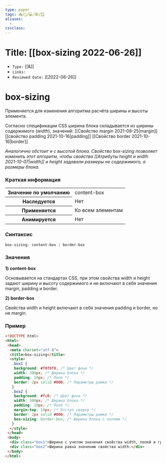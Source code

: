 ```yaml
---
type: paper
tags: 📥️/📜️/💻/🕸/🪟
aliases:
  - 
cssclass: 
---
```




# Title: **[[box-sizing 2022-06-26]]**
- `Type:` [[&]]
- `Links:`
- `Reviewed Date:` [[2022-06-26]]

# box-sizing

Применяется для изменения алгоритма расчёта ширины и высоты элемента.



Согласно спецификации CSS ширина блока складывается из ширины содержимого (_width_), значений:
[[Свойство margin 2021-08-25|margin]]
[[свойство padding 2021-10-16|padding]]
[[Свойство border 2021-10-16|border]]

*Аналогично обстоит и с высотой блока. Свойство box-sizing позволяет изменить этот алгоритм, чтобы свойства [[Атрибуты height и width 2021-10-07|width]] и height задавали размеры не содержимого, а размеры блока.*

### Краткая информация
<table>
	<tbody>
		<tr>
			<th>Значение по умолчанию </th>
			<td>content-box</td>
		</tr>
		<tr>
			<th>Наследуется</th>
			<td>Нет</td>
		</tr>
		<tr>
			<th>Применяется</th>
			<td>Ко всем элементам </td>
		</tr>
		<tr>
			<th>Анимируется</th>
			<td>Нет</td>
		</tr>
	</tbody>
</table>

### Синтаксис
```css
box-sizing: content-box | border-box
```

### Значения
__1) content-box__

Основывается на стандартах CSS, при этом свойства width и height задают ширину и высоту содержимого и не включают в себя значения margin, padding и border.

__2) border-box__

Свойства width и height включают в себя значения padding и border, но не margin.

### Пример
```html
<!DOCTYPE html>
<html>
 <head>
  <meta charset="utf-8">
  <title>box-sizing</title>
  <style>
   .box1 { 
    background: #f0f0f0; /* Цвет фона */
    width: 300px; /* Ширина блока */
    padding: 10px; /* Поля */
    border: 2px solid #000; /* Параметры рамки */
   }
   .box2 { 
    background: #fc0; /* Цвет фона */
    width: 300px; /* Ширина блока */
    padding: 10px; /* Поля */
    margin-top: 10px; /* Отступ сверху */
    border: 2px solid #000; /* Параметры рамки */
    box-sizing: border-box; /* Ширина блока с полями */
   }
  </style>
 </head>
 <body> 
  <div class="box1">Ширина с учетом значения свойства width, полей и границ.</div>
  <div class="box2">Ширина равна значению свойства width.</div>
 </body>
</html>
```
